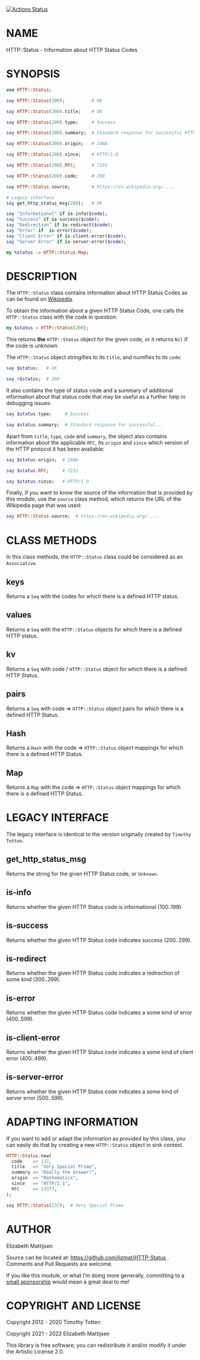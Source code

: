 [![Actions Status](https://github.com/lizmat/HTTP-Status/workflows/test/badge.svg)](https://github.com/lizmat/HTTP-Status/actions)

NAME
====

HTTP::Status - Information about HTTP Status Codes

SYNOPSIS
========

```raku
use HTTP::Status;

say HTTP::Status(200);          # OK

say HTTP::Status(200).title;    # OK

say HTTP::Status(200).type;     # Success

say HTTP::Status(200).summary;  # Standard response for successful HTTP...

say HTTP::Status(200).origin;   # IANA

say HTTP::Status(200).since;    # HTTP/1.0

say HTTP::Status(200).RFC;      # 7231

say HTTP::Status(200).code;     # 200

say HTTP::Status.source;        # https://en.wikipedia.org/....

# Legacy interface
say get_http_status_msg(200);   # OK

say "Informational" if is-info($code);
say "Success" if is-success($code);
say "Redirection" if is-redirect($code):
say "Error" if  is-error($code);
say "Client Error" if is-client-error($code);
say "Server Error" if is-server-error($code);

my %status := HTTP::Status.Map;
```

DESCRIPTION
===========

The `HTTP::Status` class contains information about HTTP Status Codes as can be found on [Wikipedia](https://en.wikipedia.org/wiki/List_of_HTTP_status_codes).

To obtain the information about a given HTTP Status Code, one calls the `HTTP::Status` class with the code in question:

```raku
my $status = HTTP::Status(200);
```

This returns **the** `HTTP::Status` object for the given code, or it returns `Nil` if the code is unknown.

The `HTTP::Status` object stringifies to its `title`, and numifies to its `code`:

```raku
say $status;   # OK

say +$status;  # 200
```

It also contains the type of status code and a summary of additional information about that status code that may be useful as a further help in debugging issues:

```raku
say $status.type;     # Success

say $status.summary;  # Standard response for successful...
```

Apart from `title`, `type`, `code` and `summary`, the object also contains information about the applicable `RFC`, its `origin` and `since` which version of the HTTP protocol it has been available:

```raku
say $status.origin;  # IANA

say $status.RFC;     # 7231

say $status.since;   # HTTP/1.0
```

Finally, if you want to know the source of the information that is provided by this module, use the `source` class method, which returns the URL of the Wikipedia page that was used:

```raku
say HTTP::Status.source;  # https://en.wikipedia.org/....
```

CLASS METHODS
=============

In this class methods, the `HTTP::Status` class could be considered as an `Associative`.

keys
----

Returns a `Seq` with the codes for which there is a defined HTTP status.

values
------

Returns a `Seq` with the `HTTP::Status` objects for which there is a defined HTTP status.

kv
--

Returns a `Seq` with code / `HTTP::Status` object for which there is a defined HTTP Status.

pairs
-----

Returns a `Seq` with code => `HTTP::Status` object pairs for which there is a defined HTTP Status.

Hash
----

Returns a `Hash` with the code => `HTTP::Status` object mappings for which there is a defined HTTP Status.

Map
---

Returns a `Map` with the code => `HTTP::Status` object mappings for which there is a defined HTTP Status.

LEGACY INTERFACE
================

The legacy interface is identical to the version originally created by `Timothy Totten`.

get_http_status_msg
-------------------

Returns the string for the given HTTP Status code, or `Unknown`.

is-info
-------

Returns whether the given HTTP Status code is informational (100..199).

is-success
----------

Returns whether the given HTTP Status code indicates success (200..299).

is-redirect
-----------

Returns whether the given HTTP Status code indicates a redirection of some kind (300..399).

is-error
--------

Returns whether the given HTTP Status code indicates a some kind of error (400..599).

is-client-error
---------------

Returns whether the given HTTP Status code indicates a some kind of client error (400..499).

is-server-error
---------------

Returns whether the given HTTP Status code indicates a some kind of server error (500..599).

ADAPTING INFORMATION
====================

If you want to add or adapt the information as provided by this class, you can easily do that by creating a new `HTTP::Status` object in sink context.

```raku
HTTP::Status.new(
  code    => 137,
  title   => "Very Special Prime",
  summary => "Really the answer!",
  origin  => "Mathematics",
  since   => "HTTP/2.1",
  RFC     => 13377,
);

say HTTP::Status(137);  # Very Special Prime
```

AUTHOR
======

Elizabeth Mattijsen

Source can be located at: https://github.com/lizmat/HTTP-Status . Comments and Pull Requests are welcome.

If you like this module, or what I’m doing more generally, committing to a [small sponsorship](https://github.com/sponsors/lizmat/) would mean a great deal to me!

COPYRIGHT AND LICENSE
=====================

Copyright 2012 - 2020 Timothy Totten

Copyright 2021 - 2022 Elizabeth Mattijsen

This library is free software; you can redistribute it and/or modify it under the Artistic License 2.0.

